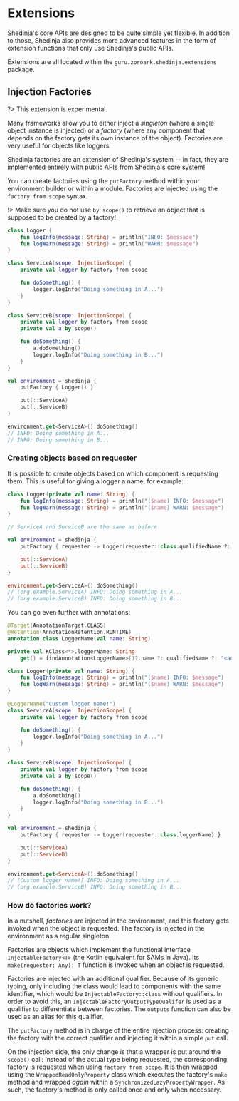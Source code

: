 # Extensions

Shedinja's core APIs are designed to be quite simple yet flexible. In addition to those, Shedinja also provides more advanced features in the form of extension functions that only use Shedinja's public APIs.

Extensions are all located within the `guru.zoroark.shedinja.extensions` package.

## Injection Factories

?> This extension is experimental.

Many frameworks allow you to either inject a *singleton* (where a single object instance is injected) or a *factory* (where any component that depends on the factory gets its own instance of the object). Factories are very useful for objects like loggers.

Shedinja factories are an extension of Shedinja's system -- in fact, they are implemented entirely with public APIs from Shedinja's core system!

You can create factories using the `putFactory` method within your environment builder or within a module. Factories are injected using the `factory from scope` syntax.

!> Make sure you do not use `by scope()` to retrieve an object that is supposed to be created by a factory!

```kotlin
class Logger {
    fun logInfo(message: String) = println("INFO: $message")
    fun logWarn(message: String) = println("WARN: $message")
}

class ServiceA(scope: InjectionScope) {
    private val logger by factory from scope

    fun doSomething() {
        logger.logInfo("Doing something in A...")
    }
}

class ServiceB(scope: InjectionScope) {
    private val logger by factory from scope
    private val a by scope()

    fun doSomething() {
        a.doSomething()
        logger.logInfo("Doing something in B...")
    }
}

val environment = shedinja {
    putFactory { Logger() }

    put(::ServiceA)
    put(::ServiceB)
}

environment.get<ServiceA>().doSomething()
// INFO: Doing something in A...
// INFO: Doing something in B...
```

### Creating objects based on requester

It is possible to create objects based on which component is requesting them. This is useful for giving a logger a name, for example:

```kotlin
class Logger(private val name: String) {
    fun logInfo(message: String) = println("($name) INFO: $message")
    fun logWarn(message: String) = println("($name) WARN: $message")
}

// ServiceA and ServiceB are the same as before

val environment = shedinja {
    putFactory { requester -> Logger(requester::class.qualifiedName ?: "<anon>") }

    put(::ServiceA)
    put(::ServiceB)
}

environment.get<ServiceA>().doSomething()
// (org.example.ServiceA) INFO: Doing something in A...
// (org.example.ServiceB) INFO: Doing something in B...
```

You can go even further with annotations:

```kotlin
@Target(AnnotationTarget.CLASS)
@Retention(AnnotationRetention.RUNTIME)
annotation class LoggerName(val name: String)

private val KClass<*>.loggerName: String
    get() = findAnnotation<LoggerName>()?.name ?: qualifiedName ?: "<anon>"

class Logger(private val name: String) {
    fun logInfo(message: String) = println("($name) INFO: $message")
    fun logWarn(message: String) = println("($name) WARN: $message")
}

@LoggerName("Custom logger name!")
class ServiceA(scope: InjectionScope) {
    private val logger by factory from scope

    fun doSomething() {
        logger.logInfo("Doing something in A...")
    }
}

class ServiceB(scope: InjectionScope) {
    private val logger by factory from scope
    private val a by scope()

    fun doSomething() {
        a.doSomething()
        logger.logInfo("Doing something in B...")
    }
}

val environment = shedinja {
    putFactory { requester -> Logger(requester::class.loggerName) }

    put(::ServiceA)
    put(::ServiceB)
}

environment.get<ServiceA>().doSomething()
// (Custom logger name!) INFO: Doing something in A...
// (org.example.ServiceB) INFO: Doing something in B...
```

### How do factories work?

In a nutshell, *factories* are injected in the environment, and this factory gets invoked when the object is requested. The factory is injected in the environment as a regular singleton.

Factories are objects which implement the functional interface `InjectableFactory<T>` (the Kotlin equivalent for SAMs in Java). Its `make(requester: Any): T` function is invoked when an object is requested.

Factories are injected with an additional qualifier. Because of its generic typing, only including the class would lead to components with the same identifier, which would be `InjectableFactory::class` without qualifiers. In order to avoid this, an `InjectableFactoryOutputTypeQualifer` is used as a qualifier to differentiate between factories. The `outputs` function can also be used as an alias for this qualifier.

The `putFactory` method is in charge of the entire injection process: creating the factory with the correct qualifier and injecting it within a simple `put` call.

On the injection side, the only change is that a wrapper is put around the `scope()` call: instead of the actual type being requested, the corresponding factory is requested when using `factory from scope`. It is then wrapped using the `WrappedReadOnlyProperty` class which executes the factory's `make` method and wrapped *again* within a `SynchronizedLazyPropertyWrapper`. As such, the factory's method is only called once and only when necessary.